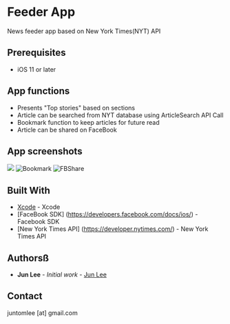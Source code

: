 # Feeder App

News feeder app based on New York Times(NYT) API


## Prerequisites

- iOS 11 or later


## App functions

- Presents "Top stories" based on sections
- Article can be searched from NYT database using ArticleSearch API Call
- Bookmark function to keep articles for future read
- Article can be shared on FaceBook


## App screenshots

![](https://github.com/juntomlee/Feeder/tree/master/Screenshot/Article.GIF)
![](https://github.com/juntomlee/Feeder/tree/master/Screenshot/Bookmark.GIF "Bookmark")
![](https://github.com/juntomlee/Feeder/tree/master/Screenshot/FBShare.GIF "FBShare")


## Built With

* [Xcode](https://developer.apple.com/xcode/) - Xcode
* [FaceBook SDK] (https://developers.facebook.com/docs/ios/) - Facebook SDK
* [New York Times API] (https://developer.nytimes.com/) - New York Times API


## Authorsß

* **Jun Lee** - *Initial work* - [Jun Lee](https://github.com/juntomlee)


## Contact

juntomlee [at] gmail.com
